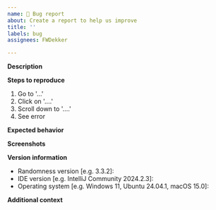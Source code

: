 ```yaml
---
name: 🐞 Bug report
about: Create a report to help us improve
title: ''
labels: bug
assignees: FWDekker

---
```


**Description**
<!-- A clear and concise description of what the bug is. -->

**Steps to reproduce**
<!-- A clear and concise explanation of how to trigger the bug. -->
1. Go to '...'
2. Click on '....'
3. Scroll down to '....'
4. See error

**Expected behavior**
<!-- A clear and concise description of what you expected to happen. -->

**Screenshots**
<!-- If applicable, add screenshots to help explain your problem. -->

**Version information**
 - Randomness version [e.g. 3.3.2]: <!-- Check `Settings -> Plugins` in your IDE and search for `Randomness` -->
 - IDE version [e.g. IntelliJ Community 2024.2.3]: <!-- Check `Help -> About` in your IDE -->
 - Operating system [e.g. Windows 11, Ubuntu 24.04.1, macOS 15.0]: <!-- Use a search engine for help if you don't know -->

**Additional context**
<!-- Add any other context about the problem here. -->
